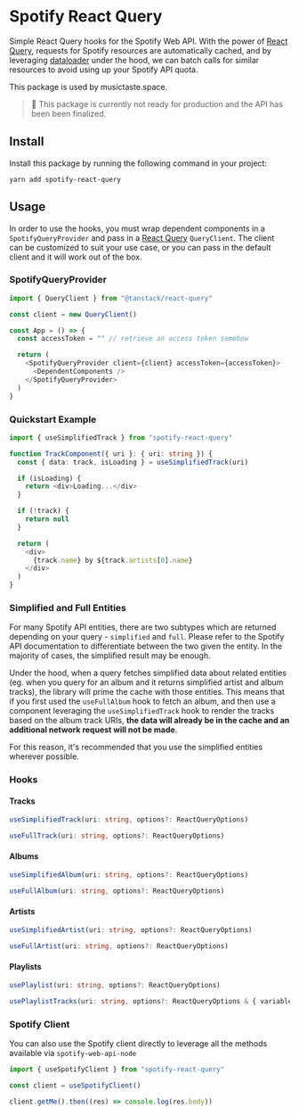 # Spotify React Query

Simple React Query hooks for the Spotify Web API. With the power of [React Query](https://tanstack.com/query/v4/docs/quick-start), requests for Spotify resources are automatically cached, and by leveraging [dataloader](https://github.com/graphql/dataloader) under the hood, we can batch calls for similar resources to avoid using up your Spotify API quota.

This package is used by musictaste.space.

> 🚨 This package is currently not ready for production and the API has been been finalized.

## Install

Install this package by running the following command in your project:

```
yarn add spotify-react-query
```

## Usage

In order to use the hooks, you must wrap dependent components in a `SpotifyQueryProvider` and pass in a [React Query](https://tanstack.com/query/v4/docs/quick-start) `QueryClient`. The client can be customized to suit your use case, or you can pass in the default client and it will work out of the box.

### SpotifyQueryProvider

```typescript
import { QueryClient } from "@tanstack/react-query"

const client = new QueryClient()

const App = () => {
  const accessToken = "" // retrieve an access token somehow

  return (
    <SpotifyQueryProvider client={client} accessToken={accessToken}>
      <DependentComponents />
    </SpotifyQueryProvider>
  )
}
```

### Quickstart Example

```typescript
import { useSimplifiedTrack } from "spotify-react-query"

function TrackComponent({ uri }: { uri: string }) {
  const { data: track, isLoading } = useSimplifiedTrack(uri)

  if (isLoading) {
    return <div>Loading...</div>
  }

  if (!track) {
    return null
  }

  return (
    <div>
      {track.name} by ${track.artists[0].name}
    </div>
  )
}
```

### Simplified and Full Entities

For many Spotify API entities, there are two subtypes which are returned depending on your query - `simplified` and `full`. Please refer to the Spotify API documentation to differentiate between the two given the entity. In the majority of cases, the simplified result may be enough.

Under the hood, when a query fetches simplified data about related entities (eg. when you query for an album and it returns simplified artist and album tracks), the library will prime the cache with those entities. This means that if you first used the `useFullAlbum` hook to fetch an album, and then use a component leveraging the `useSimplifiedTrack` hook to render the tracks based on the album track URIs, **the data will already be in the cache and an additional network request will not be made**.

For this reason, it's recommended that you use the simplified entities wherever possible.

### Hooks

#### Tracks

```typescript
useSimplifiedTrack(uri: string, options?: ReactQueryOptions)
```

```typescript
useFullTrack(uri: string, options?: ReactQueryOptions)
```

#### Albums

```typescript
useSimplifiedAlbum(uri: string, options?: ReactQueryOptions)
```

```typescript
useFullAlbum(uri: string, options?: ReactQueryOptions)
```

#### Artists

```typescript
useSimplifiedArtist(uri: string, options?: ReactQueryOptions)
```

```typescript
useFullArtist(uri: string, options?: ReactQueryOptions)
```

#### Playlists

```typescript
usePlaylist(uri: string, options?: ReactQueryOptions)
```

```typescript
usePlaylistTracks(uri: string, options?: ReactQueryOptions & { variables?: { fields?: string; limit?: number; offset?: number; market?: string } })
```

### Spotify Client

You can also use the Spotify client directly to leverage all the methods available via `spotify-web-api-node`

```typescript
import { useSpotifyClient } from "spotify-react-query"

const client = useSpotifyClient()

client.getMe().then((res) => console.log(res.body))
```
